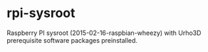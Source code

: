 rpi-sysroot
===========

Raspberry PI sysroot (2015-02-16-raspbian-wheezy) with Urho3D prerequisite software packages preinstalled.
